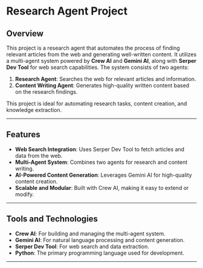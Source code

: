 # Research Agent Project

## Overview

This project is a research agent that automates the process of finding relevant articles from the web and generating well-written content. It utilizes a multi-agent system powered by **Crew AI** and **Gemini AI**, along with **Serper Dev Tool** for web search capabilities. The system consists of two agents:

1. **Research Agent**: Searches the web for relevant articles and information.
2. **Content Writing Agent**: Generates high-quality written content based on the research findings.

This project is ideal for automating research tasks, content creation, and knowledge extraction.

---

## Features

- **Web Search Integration**: Uses Serper Dev Tool to fetch articles and data from the web.
- **Multi-Agent System**: Combines two agents for research and content writing.
- **AI-Powered Content Generation**: Leverages Gemini AI for high-quality content creation.
- **Scalable and Modular**: Built with Crew AI, making it easy to extend or modify.

---

## Tools and Technologies

- **Crew AI**: For building and managing the multi-agent system.
- **Gemini AI**: For natural language processing and content generation.
- **Serper Dev Tool**: For web search and data extraction.
- **Python**: The primary programming language used for development.

---

